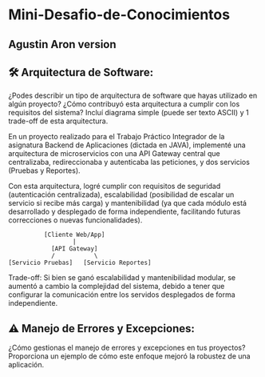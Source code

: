 # Mini-Desafio-de-Conocimientos
## Agustin Aron version

## ️🛠 Arquitectura de Software:
¿Podes describir un tipo de arquitectura de software que hayas utilizado en algún proyecto? ¿Cómo contribuyó esta arquitectura a cumplir con los requisitos del sistema? Incluí diagrama simple (puede ser texto ASCII) y 1 trade-off de esta arquitectura.

En un proyecto realizado para el Trabajo Práctico Integrador de la asignatura Backend de Aplicaciones (dictada en JAVA), implementé una arquitectura de microservicios con una API Gateway central que centralizaba, redireccionaba y autenticaba las peticiones, y dos servicios (Pruebas y Reportes).

Con esta arquitectura, logré cumplir con requisitos de seguridad (autenticación centralizada), escalabilidad (posibilidad de escalar un servicio si recibe más carga) y mantenibilidad (ya que cada módulo está desarrollado y desplegado de forma independiente, facilitando futuras correcciones o nuevas funcionalidades).

```
          [Cliente Web/App]
                  |
            [API Gateway]
            /           \
[Servicio Pruebas]   [Servicio Reportes]
```
Trade-off:
Si bien se ganó escalabilidad y mantenibilidad modular, se aumentó a cambio la complejidad del sistema, debido a tener que configurar la comunicación entre los servidos desplegados de forma independiente.


## ⚠ Manejo de Errores y Excepciones:
¿Cómo gestionas el manejo de errores y excepciones en tus proyectos? Proporciona un
ejemplo de cómo este enfoque mejoró la robustez de una aplicación.